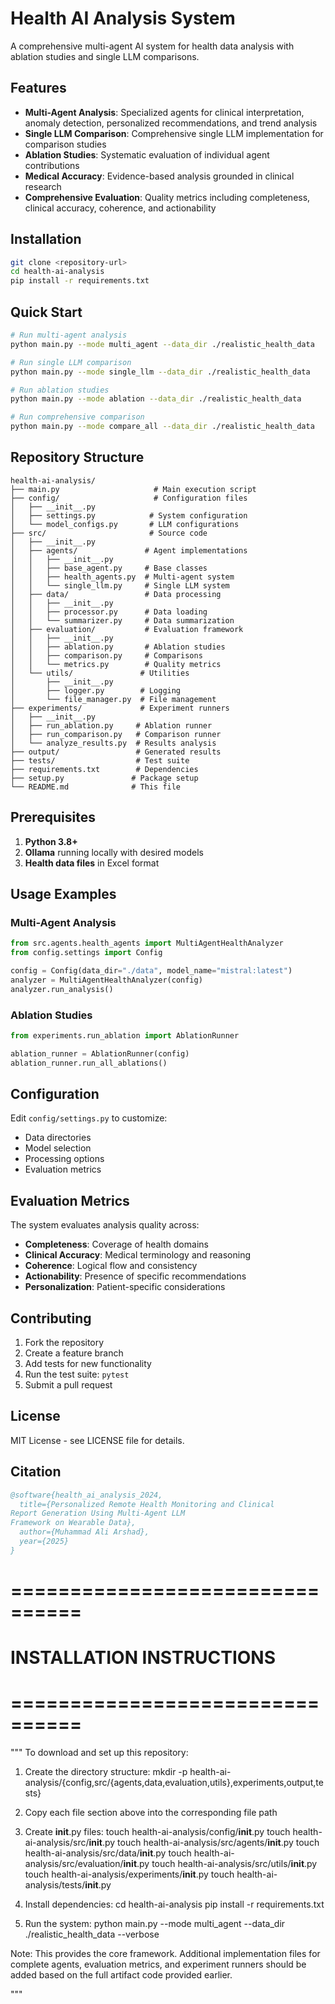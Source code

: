 # Health AI Analysis System

A comprehensive multi-agent AI system for health data analysis with ablation studies and single LLM comparisons.

## Features

- **Multi-Agent Analysis**: Specialized agents for clinical interpretation, anomaly detection, personalized recommendations, and trend analysis
- **Single LLM Comparison**: Comprehensive single LLM implementation for comparison studies
- **Ablation Studies**: Systematic evaluation of individual agent contributions
- **Medical Accuracy**: Evidence-based analysis grounded in clinical research
- **Comprehensive Evaluation**: Quality metrics including completeness, clinical accuracy, coherence, and actionability

## Installation

```bash
git clone <repository-url>
cd health-ai-analysis
pip install -r requirements.txt
```

## Quick Start

```bash
# Run multi-agent analysis
python main.py --mode multi_agent --data_dir ./realistic_health_data

# Run single LLM comparison
python main.py --mode single_llm --data_dir ./realistic_health_data

# Run ablation studies
python main.py --mode ablation --data_dir ./realistic_health_data

# Run comprehensive comparison
python main.py --mode compare_all --data_dir ./realistic_health_data
```

## Repository Structure

```
health-ai-analysis/
├── main.py                     # Main execution script
├── config/                     # Configuration files
│   ├── __init__.py
│   ├── settings.py            # System configuration
│   └── model_configs.py       # LLM configurations
├── src/                       # Source code
│   ├── __init__.py
│   ├── agents/               # Agent implementations
│   │   ├── __init__.py
│   │   ├── base_agent.py     # Base classes
│   │   ├── health_agents.py  # Multi-agent system
│   │   └── single_llm.py     # Single LLM system
│   ├── data/                 # Data processing
│   │   ├── __init__.py
│   │   ├── processor.py      # Data loading
│   │   └── summarizer.py     # Data summarization
│   ├── evaluation/           # Evaluation framework
│   │   ├── __init__.py
│   │   ├── ablation.py       # Ablation studies
│   │   ├── comparison.py     # Comparisons
│   │   └── metrics.py        # Quality metrics
│   └── utils/               # Utilities
│       ├── __init__.py
│       ├── logger.py        # Logging
│       └── file_manager.py  # File management
├── experiments/             # Experiment runners
│   ├── __init__.py
│   ├── run_ablation.py     # Ablation runner
│   ├── run_comparison.py   # Comparison runner
│   └── analyze_results.py  # Results analysis
├── output/                 # Generated results
├── tests/                  # Test suite
├── requirements.txt        # Dependencies
├── setup.py               # Package setup
└── README.md              # This file
```

## Prerequisites

1. **Python 3.8+**
2. **Ollama** running locally with desired models
3. **Health data files** in Excel format

## Usage Examples

### Multi-Agent Analysis
```python
from src.agents.health_agents import MultiAgentHealthAnalyzer
from config.settings import Config

config = Config(data_dir="./data", model_name="mistral:latest")
analyzer = MultiAgentHealthAnalyzer(config)
analyzer.run_analysis()
```

### Ablation Studies
```python
from experiments.run_ablation import AblationRunner

ablation_runner = AblationRunner(config)
ablation_runner.run_all_ablations()
```

## Configuration

Edit `config/settings.py` to customize:

- Data directories
- Model selection
- Processing options
- Evaluation metrics

## Evaluation Metrics

The system evaluates analysis quality across:

- **Completeness**: Coverage of health domains
- **Clinical Accuracy**: Medical terminology and reasoning
- **Coherence**: Logical flow and consistency
- **Actionability**: Presence of specific recommendations
- **Personalization**: Patient-specific considerations

## Contributing

1. Fork the repository
2. Create a feature branch
3. Add tests for new functionality
4. Run the test suite: `pytest`
5. Submit a pull request

## License

MIT License - see LICENSE file for details.

## Citation

```bibtex
@software{health_ai_analysis_2024,
  title={Personalized Remote Health Monitoring and Clinical
Report Generation Using Multi-Agent LLM
Framework on Wearable Data},
  author={Muhammad Ali Arshad},
  year={2025}
}
```

# ================================
# INSTALLATION INSTRUCTIONS
# ================================

"""
To download and set up this repository:

1. Create the directory structure:
   mkdir -p health-ai-analysis/{config,src/{agents,data,evaluation,utils},experiments,output,tests}

2. Copy each file section above into the corresponding file path

3. Create __init__.py files:
   touch health-ai-analysis/config/__init__.py
   touch health-ai-analysis/src/__init__.py
   touch health-ai-analysis/src/agents/__init__.py
   touch health-ai-analysis/src/data/__init__.py
   touch health-ai-analysis/src/evaluation/__init__.py
   touch health-ai-analysis/src/utils/__init__.py
   touch health-ai-analysis/experiments/__init__.py
   touch health-ai-analysis/tests/__init__.py

4. Install dependencies:
   cd health-ai-analysis
   pip install -r requirements.txt

5. Run the system:
   python main.py --mode multi_agent --data_dir ./realistic_health_data --verbose

Note: This provides the core framework. Additional implementation files for
complete agents, evaluation metrics, and experiment runners should be added
based on the full artifact code provided earlier.

"""
